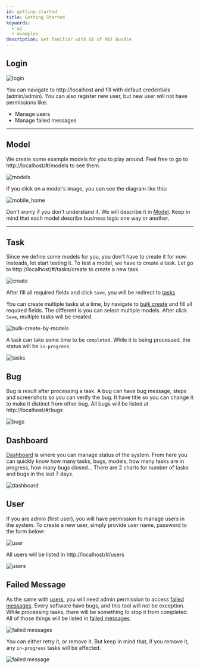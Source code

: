 ```yaml
---
id: getting-started
title: Getting Started
keywords:
  - ui
  - examples
description: Get familiar with UI of MBT Bundle
---
```


## Login

![login](../images/getting-started/login.png)

You can navigate to http://localhost and fill with default credentials (admin/admin). You can also register new user, but new user will not have permissions like:
- Manage users
- Manage failed messages

---

## Model

We create some example models for you to play around. Feel free to go to http://localhost/#/models to see them.

![models](../images/getting-started/models.png)

If you click on a model's image, you can see the diagram like this:

![mobile_home](../images/getting-started/mobile_home.png)

Don't worry if you don't understand it. We will describe it in [Model](model). Keep in mind that each model describe business logic one way or another.

---

## Task

Since we define some models for you, you don't have to create it for now. Insteads, let start testing it. To test a model, we have to create a task. Let go to http://localhost/#/tasks/create to create a new task.

![create](../images/getting-started/create.png)

After fill all required fields and click `Save`, you will be redirect to [tasks](http://localhost/#/tasks)

You can create multiple tasks at a time, by navigate to [bulk create](http://localhost/#/tasks/bulk-create-by-models) and fill all required fields. The different is you can select multiple models. After click `Save`, multiple tasks will be created.

![bulk-create-by-models](../images/getting-started/bulk-create-by-models.png)

A task can take some time to be `completed`. While it is being processed, the status will be `in-progress`.

![tasks](../images/getting-started/tasks.png)

## Bug

Bug is result after processing a task. A bug can have bug message, steps and screenshots so you can verify the bug. It have title so you can change it to make it distinct from other bug. All bugs will be listed at http://localhost/#/bugs

![bugs](../images/getting-started/bugs.png)

## Dashboard

[Dashboard](http://localhost/#/) is where you can manage status of the system. From here you can quickly know how many tasks, bugs, models, how many tasks are in progress, how many bugs closed... There are 2 charts for number of tasks and bugs in the last 7 days.

![dashboard](../images/getting-started/dashboard.png)

## User

If you are admin (first user), you will have permission to manage users in the system. To create a new user, simply provide user name, password to the form below:

![user](../images/getting-started/user.png)

All users will be listed in http://localhost/#/users

![users](../images/getting-started/users.png)

## Failed Message

As the same with [users](http://localhost/#/users), you will need admin permission to access [failed messages](http://localhost/#/failed_messages). Every software have bugs, and this tool will not be exception. While processing tasks, there will be something to stop it from completed. All of those things will be listed in [failed messages](http://localhost/#/failed_messages).

![failed messages](../images/getting-started/failed-messages.png)

You can either retry it, or remove it. But keep in mind that, if you remove it, any `in-progress` tasks will be affected.

![failed message](../images/getting-started/failed-message.png)
